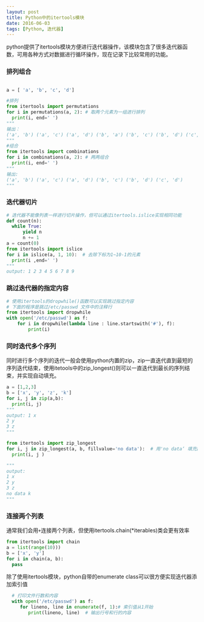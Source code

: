 ```yaml
---
layout: post
title: Python中的itertools模块
date: 2016-06-03
tags: [Python, 迭代器]
---
```


python提供了itertools模块方便进行迭代器操作，该模块包含了很多迭代器函数，可用各种方式对数据进行循环操作，现在记录下比较常用的功能。

###  排列组合
```python

a = [ 'a', 'b', 'c', 'd']

#排列
from itertools import permutations
for i in permutations(a, 2): # 取两个元素为一组进行排列
  print(i, end=' ')
"""
输出：
('a', 'b') ('a', 'c') ('a', 'd') ('b', 'a') ('b', 'c') ('b', 'd') ('c', 'a') ('c', 'b') ('c', 'd') ('d', 'a') ('d', 'b') ('d', 'c')
"""
#组合
from itertools import combinations
for i in combinations(a, 2): # 两两组合
  print(i, end=' ')
"""
输出:
('a', 'b') ('a', 'c') ('a', 'd') ('b', 'c') ('b', 'd') ('c', 'd') 
"""
```

### 迭代器切片
```python
# 迭代器不能像列表一样进行切片操作，但可以通过itertools.islice实现相同功能
def count(n):
  while True:
      yield n
      n += 1
a = count(0)
from itertools import islice
for i in islice(a, 1, 10):  # 去除下标为1~10-1的元素
  print(i ,end=' ')
"""
output: 1 2 3 4 5 6 7 8 9
```

### 跳过迭代器的指定内容

```python
# 使用itertools的dropwhile()函数可以实现跳过指定内容
# 下面的程序是跳过/etc/passwd 文件中的注释行
from itertools import dropwhile
with open('/etc/passwd') as f:
    for i in dropwhile(lambda line : line.startswith('#'), f):
        print(i)
```
### 同时迭代多个序列
同时进行多个序列的迭代一般会使用python内置的zip，zip一直迭代直到最短的序列迭代结束，使用itetools中的zip_longest()则可以一直迭代到最长的序列结束，并实现自动填充。

```python
a = [1,2,3]
b = ['x', 'y', 'z', 'k']
for i, j in zip(a,b):
  print(i, j)  
"""
output: 1 x
2 y
3 z
"""

from itertools import zip_longest
for i, j in zip_longest(a, b, fillvalue='no data'):  # 用'no data‘ 填充数据
  print(i, j )

"""
output:
1 x
2 y
3 z
no data k
"""
```

### 连接两个列表
通常我们会用```+```连接两个列表，但使用itertools.chain(*iterables)类会更有效率

```python
from itertools import chain
a = list(range(10)))
b = ['x', 'y']
for i in chain(a, b):
  pass
```

除了使用itertools模块，python自带的enumerate class可以很方便实现迭代器添加索引值

```python
  # 打印文件行数和内容
  with open('/etc/passwd') as f:
     for lineno, line in enumerate(f, 1):# 索引值从1开始
        print(lineno, line)  # 输出行号和行的内容
```

